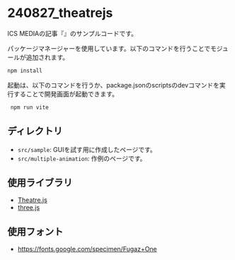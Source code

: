 # 240827_theatrejs

ICS MEDIAの記事『』のサンプルコードです。


パッケージマネージャーを使用しています。以下のコマンドを行うことでモジュールが追加されます。

```bash
npm install
```

起動は、以下のコマンドを行うか、package.jsonのscriptsのdevコマンドを実行することで開発画面が起動できます。

```bash
 npm run vite
```

## ディレクトリ

- `src/sample`: GUIを試す用に作成したページです。
- `src/multiple-animation`: 作例のページです。

## 使用ライブラリ

- [Theatre.js](https://www.theatrejs.com/)
- [three.js](https://threejs.org/)

## 使用フォント

- https://fonts.google.com/specimen/Fugaz+One